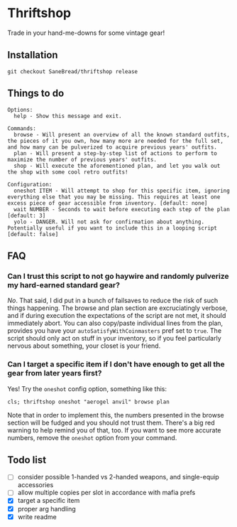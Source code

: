 # Thriftshop

Trade in your hand-me-downs for some vintage gear!

## Installation

```
git checkout SaneBread/thriftshop release
```

## Things to do

```
Options:
  help - Show this message and exit.

Commands:
  browse - Will present an overview of all the known standard outfits, the pieces of it you own, how many more are needed for the full set, and how many can be pulverized to acquire previous years' outfits.
  plan - Will present a step-by-step list of actions to perform to maximize the number of previous years' outfits.
  shop - Will execute the aforementioned plan, and let you walk out the shop with some cool retro outfits!

Configuration:
  oneshot ITEM - Will attempt to shop for this specific item, ignoring everything else that you may be missing. This requires at least one excess piece of gear accessible from inventory. [default: none]
  wait NUMBER - Seconds to wait before executing each step of the plan [default: 3]
  yolo - DANGER. Will not ask for confirmation about anything. Potentially useful if you want to include this in a looping script [default: false]
```

## FAQ

### Can I trust this script to not go haywire and randomly pulverize my hard-earned standard gear?

_No_. That said, I did put in a bunch of failsaves to reduce the risk of such things happening. The browse and plan section are excruciatingly verbose, and if during execution the expectations of the script are not met, it should immediately abort. You can also copy/paste individual lines from the plan, provides you have your `autoSatisfyWithCoinmasters` pref set to `true`. The script should only act on stuff in your inventory, so if you feel particularly nervous about something, your closet is your friend.

### Can I target a specific item if I don't have enough to get all the gear from later years first?

Yes! Try the `oneshot` config option, something like this:

```
cls; thriftshop oneshot "aerogel anvil" browse plan
```

Note that in order to implement this, the numbers presented in the browse section will be fudged and you should not trust them. There's a big red warning to help remind you of that, too. If you want to see more accurate numbers, remove the `oneshot` option from your command.

## Todo list

- [ ] consider possible 1-handed vs 2-handed weapons, and single-equip accessories
- [ ] allow multiple copies per slot in accordance with mafia prefs
- [x] target a specific item
- [x] proper arg handling
- [x] write readme
